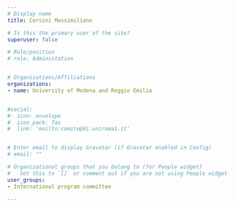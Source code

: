 ```yaml
---
# Display name
title: Corsini Massimiliano

# Is this the primary user of the site?
superuser: false

# Role/position
# role: Administation


# Organizations/Affiliations
organizations:
- name: University of Modena and Reggio Emilia


#social:
#- icon: envelope
#  icon_pack: fas
#  link: 'mailto:comito@di.uniroma1.it'


# Enter email to display Gravatar (if Gravatar enabled in Config)
# email: ""

# Organizational groups that you belong to (for People widget)
#   Set this to `[]` or comment out if you are not using People widget.
user_groups:
- International program committee

---
```


